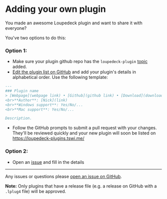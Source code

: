# Adding your own plugin

You made an awesome Loupedeck plugin and want to share it with everyone?

You've two options to do this:

### Option 1:
* Make sure your plugin github repo has the `loupedeck-plugin` [topic](https://github.com/topics/loupedeck-plugin) added.
* [Edit the plugin list on GitHub](https://github.com/XeroxDev/Loupedeck-plugin-list/edit/master/index.md) and add your plugin's details in alphabetical order. Use the following template:
  
```Markdown
---
### Plugin name
> [Webpage](webpage link) • [Github](github link) • [Download](download link)
<br>**Author**: [Nick](link)
<br>**Windows support**: Yes/No/...
<br>**Mac support**: Yes/No/...

Description.
```

* Follow the GitHub prompts to submit a pull request with your changes. They'll be reviewed quickly and your new plugin will soon be listed on https://loupedeck-plugins.tswi.me/

### Option 2:

* Open an [issue](https://github.com/XeroxDev/Loupedeck-plugin-list/issues) and fill in the details
   
---

Any issues or questions please [open an issue on GitHub](https://github.com/XeroxDev/Loupedeck-plugin-list/issues/new).

**Note:** Only plugins that have a release file (e.g. a release on GitHub with a `.lplug4` file) will be approved.